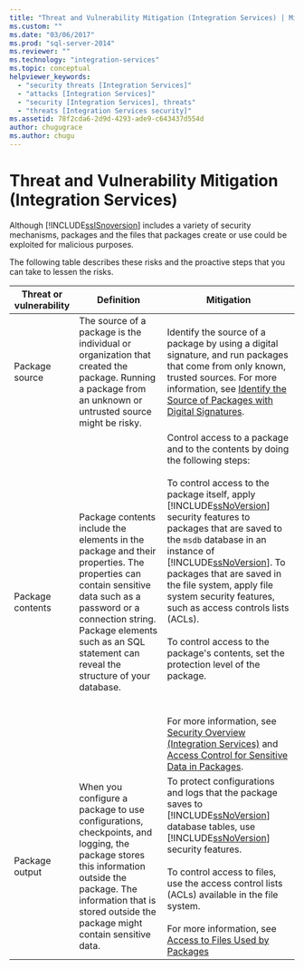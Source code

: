 ```yaml
---
title: "Threat and Vulnerability Mitigation (Integration Services) | Microsoft Docs"
ms.custom: ""
ms.date: "03/06/2017"
ms.prod: "sql-server-2014"
ms.reviewer: ""
ms.technology: "integration-services"
ms.topic: conceptual
helpviewer_keywords: 
  - "security threats [Integration Services]"
  - "attacks [Integration Services]"
  - "security [Integration Services], threats"
  - "threats [Integration Services security]"
ms.assetid: 78f2cda6-2d9d-4293-ade9-c643437d554d
author: chugugrace
ms.author: chugu
---
```

# Threat and Vulnerability Mitigation (Integration Services)
  Although [!INCLUDE[ssISnoversion](../includes/ssisnoversion-md.md)] includes a variety of security mechanisms, packages and the files that packages create or use could be exploited for malicious purposes.  
  
 The following table describes these risks and the proactive steps that you can take to lessen the risks.  
  
|Threat or vulnerability|Definition|Mitigation|  
|-----------------------------|----------------|----------------|  
|Package source|The source of a package is the individual or organization that created the package. Running a package from an unknown or untrusted source might be risky.|Identify the source of a package by using a digital signature, and run packages that come from only known, trusted sources. For more information, see [Identify the Source of Packages with Digital Signatures](security/identify-the-source-of-packages-with-digital-signatures.md).|  
|Package contents|Package contents include the elements in the package and their properties. The properties can contain sensitive data such as a password or a connection string. Package elements such as an SQL statement can reveal the structure of your database.|Control access to a package and to the contents by doing the following steps:<br /><br /> To control access to the package itself, apply [!INCLUDE[ssNoVersion](../includes/ssnoversion-md.md)] security features to packages that are saved to the `msdb` database in an instance of [!INCLUDE[ssNoVersion](../includes/ssnoversion-md.md)]. To packages that are saved in the file system, apply file system security features, such as access controls lists (ACLs).<br /><br /> To control access to the package's contents, set the protection level of the package.<br /><br /> <br /><br /> For more information, see [Security Overview &#40;Integration Services&#41;](security/security-overview-integration-services.md) and [Access Control for Sensitive Data in Packages](security/access-control-for-sensitive-data-in-packages.md).|  
|Package output|When you configure a package to use configurations, checkpoints, and logging, the package stores this information outside the package. The information that is stored outside the package might contain sensitive data.|To protect configurations and logs that the package saves to [!INCLUDE[ssNoVersion](../includes/ssnoversion-md.md)] database tables, use [!INCLUDE[ssNoVersion](../includes/ssnoversion-md.md)] security features.<br /><br /> To control access to files, use the access control lists (ACLs) available in the file system.<br /><br /> For more information, see [Access to Files Used by Packages](../../2014/integration-services/access-to-files-used-by-packages.md)|  
  
  

